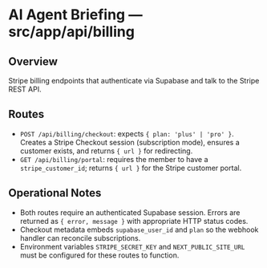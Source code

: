 # AI Agent Briefing — src/app/api/billing

## Overview
Stripe billing endpoints that authenticate via Supabase and talk to the Stripe REST API.

## Routes
- `POST /api/billing/checkout`: expects `{ plan: 'plus' | 'pro' }`. Creates a Stripe Checkout session (subscription mode), ensures a customer exists, and returns `{ url }` for redirecting.
- `GET /api/billing/portal`: requires the member to have a `stripe_customer_id`; returns `{ url }` for the Stripe customer portal.

## Operational Notes
- Both routes require an authenticated Supabase session. Errors are returned as `{ error, message }` with appropriate HTTP status codes.
- Checkout metadata embeds `supabase_user_id` and `plan` so the webhook handler can reconcile subscriptions.
- Environment variables `STRIPE_SECRET_KEY` and `NEXT_PUBLIC_SITE_URL` must be configured for these routes to function.
